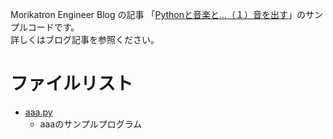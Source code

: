 Morikatron Engineer Blog の記事 「[Pythonと音楽と...（１）音を出す](https://tech.morikatron.ai/entry/2020/12/31/100000)」のサンプルコードです。  
詳しくはブログ記事を参照ください。

# ファイルリスト
* [aaa.py](aaa.py)
  * aaaのサンプルプログラム
